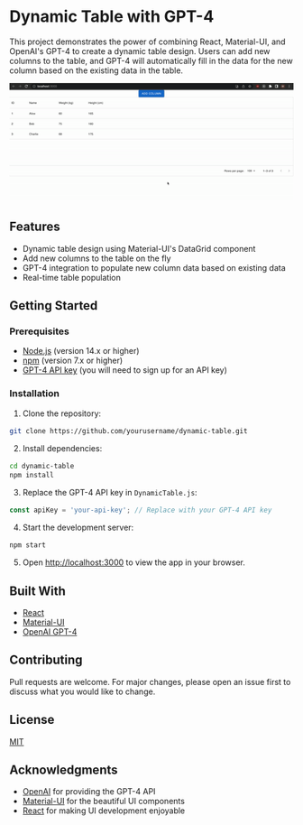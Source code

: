 # Dynamic Table with GPT-4

This project demonstrates the power of combining React, Material-UI, and OpenAI's GPT-4 to create a dynamic table design. Users can add new columns to the table, and GPT-4 will automatically fill in the data for the new column based on the existing data in the table.

![Demo](./assets/demo.gif)

## Features

- Dynamic table design using Material-UI's DataGrid component
- Add new columns to the table on the fly
- GPT-4 integration to populate new column data based on existing data
- Real-time table population

## Getting Started

### Prerequisites

- [Node.js](https://nodejs.org/) (version 14.x or higher)
- [npm](https://www.npmjs.com/) (version 7.x or higher)
- [GPT-4 API key](https://beta.openai.com/signup/) (you will need to sign up for an API key)

### Installation

1. Clone the repository:

```bash
git clone https://github.com/yourusername/dynamic-table.git
```

2. Install dependencies:

```bash
cd dynamic-table
npm install
```

3. Replace the GPT-4 API key in `DynamicTable.js`:

```javascript
const apiKey = 'your-api-key'; // Replace with your GPT-4 API key
```

4. Start the development server:

```bash
npm start
```

5. Open [http://localhost:3000](http://localhost:3000) to view the app in your browser.

## Built With

- [React](https://reactjs.org/)
- [Material-UI](https://mui.com/)
- [OpenAI GPT-4](https://beta.openai.com/)

## Contributing

Pull requests are welcome. For major changes, please open an issue first to discuss what you would like to change.

## License

[MIT](./LICENSE)

## Acknowledgments

- [OpenAI](https://www.openai.com/) for providing the GPT-4 API
- [Material-UI](https://mui.com/) for the beautiful UI components
- [React](https://reactjs.org/) for making UI development enjoyable
